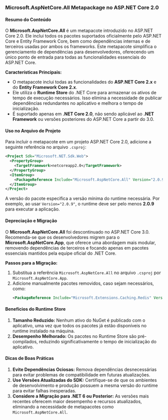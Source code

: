 ### Microsoft.AspNetCore.All Metapackage no ASP.NET Core 2.0

#### Resumo do Conteúdo

O **Microsoft.AspNetCore.All** é um metapacote introduzido no ASP.NET Core 2.0. Ele inclui todos os pacotes suportados oficialmente pelo ASP.NET Core e Entity Framework Core, bem como dependências internas e de terceiros usadas por ambos os frameworks. Este metapacote simplifica o gerenciamento de dependências para desenvolvedores, oferecendo um único ponto de entrada para todas as funcionalidades essenciais do ASP.NET Core.

**Características Principais:**
- O metapacote inclui todas as funcionalidades do **ASP.NET Core 2.x** e do **Entity Framework Core 2.x**.
- Ele utiliza o **Runtime Store** do .NET Core para armazenar os ativos de tempo de execução necessários. Isso elimina a necessidade de publicar dependências redundantes no aplicativo e melhora o tempo de inicialização.
- É suportado apenas em **.NET Core 2.0**, não sendo aplicável ao **.NET Framework** ou versões posteriores do ASP.NET Core a partir do 3.0.

#### Uso no Arquivo de Projeto

Para incluir o metapacote em um projeto ASP.NET Core 2.0, adicione a seguinte referência no arquivo `.csproj`:
```xml
<Project Sdk="Microsoft.NET.Sdk.Web">
  <PropertyGroup>
    <TargetFramework>netcoreapp2.0</TargetFramework>
  </PropertyGroup>
  <ItemGroup>
    <PackageReference Include="Microsoft.AspNetCore.All" Version="2.0.9" />
  </ItemGroup>
</Project>
```

A versão do pacote especifica a versão mínima do runtime necessária. Por exemplo, ao usar `Version="2.0.9"`, o runtime deve ser pelo menos **2.0.9** para executar a aplicação.

#### Depreciação e Migração

O **Microsoft.AspNetCore.All** foi descontinuado no ASP.NET Core 3.0. Recomenda-se que os desenvolvedores migrem para o **Microsoft.AspNetCore.App**, que oferece uma abordagem mais modular, removendo dependências de terceiros e focando apenas em pacotes essenciais mantidos pela equipe oficial do .NET Core.

**Passos para a Migração:**
1. Substitua a referência `Microsoft.AspNetCore.All` no arquivo `.csproj` por `Microsoft.AspNetCore.App`.
2. Adicione manualmente pacotes removidos, caso sejam necessários, como:
   ```xml
   <PackageReference Include="Microsoft.Extensions.Caching.Redis" Version="2.2.0" />
   ```

#### Benefícios do Runtime Store

1. **Tamanho Reduzido:** Nenhum ativo do NuGet é publicado com o aplicativo, uma vez que todos os pacotes já estão disponíveis no runtime instalado na máquina.
2. **Desempenho Melhorado:** Os pacotes no Runtime Store são pré-compilados, reduzindo significativamente o tempo de inicialização do aplicativo.

#### Dicas de Boas Práticas

1. **Evite Dependências Ociosas:** Remova dependências desnecessárias para evitar problemas de compatibilidade em futuras atualizações.
2. **Use Versões Atualizadas do SDK:** Certifique-se de que os ambientes de desenvolvimento e produção possuem a mesma versão do runtime para evitar falhas inesperadas.
3. **Considere a Migração para .NET 6 ou Posterior:** As versões mais recentes oferecem maior desempenho e recursos atualizados, eliminando a necessidade de metapacotes como `Microsoft.AspNetCore.All`.